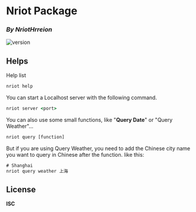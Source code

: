 # Nriot Package
### *By NriotHrreion*
![version](https://img.shields.io/badge/version-0.1.1-orange)

## Helps

Help list
```cmd
nriot help
```

You can start a Localhost server with the following command.
```cmd
nriot server <port>
```

You can also use some small functions, like "**Query Date**" or "Query Weather"...
```cmd
nriot query [function]
```
But if you are using Query Weather, you need to add the Chinese city name you want to query in Chinese after the function.
like this:
```cmd
# Shanghai
nriot query weather 上海
```

## License

**ISC**
